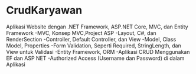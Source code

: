 # CrudKaryawan
Aplikasi Website dengan .NET Framework, ASP.NET Core, MVC, dan Entity Framework
-MVC, Konsep MVC,Project ASP
-Layout, C#, dan RenderSection
-Controller, Default Controller, dan View
-Model, Class Model, Properties
-Form Validation, Seperti Required, StringLength, dan View untuk Validasi
-Entity Framework, ORM
-Aplikasi CRUD Menggunakan EF dan ASP NET
-Authorized Access (Username dan Password) di dalam Aplikasi
